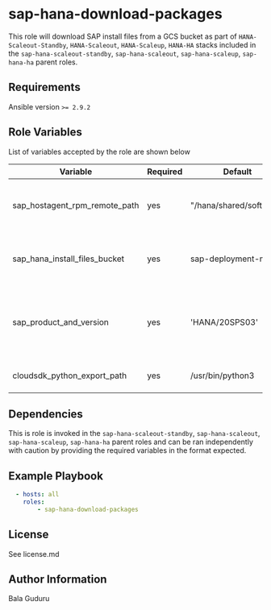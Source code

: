 sap-hana-download-packages
=========

This role will download SAP install files from a GCS bucket as part of `HANA-Scaleout-Standby`, `HANA-Scaleout`, `HANA-Scaleup`, `HANA-HA` stacks included in the `sap-hana-scaleout-standby`, `sap-hana-scaleout`, `sap-hana-scaleup`, `sap-hana-ha` parent roles.

Requirements
------------

Ansible version `>= 2.9.2`

Role Variables
--------------

List of variables accepted by the role are shown below

| Variable                         | Required | Default                  | Choices | Comments                                      |
|----------------------------------|----------|--------------------------|---------|-----------------------------------------------|
| sap_hostagent_rpm_remote_path    | yes      | "/hana/shared/software"  |         | Remote path for storing the SAP install files |
| sap_hana_install_files_bucket    | yes      | sap-deployment-media     |         | GCS Bucket storing the SAP install files      |
| sap_product_and_version          | yes      | 'HANA/20SPS03'           |         | SAP HANA product and version path storing the install files |
| cloudsdk_python_export_path      | yes      | /usr/bin/python3         |         | Python3 system install path                   |

Dependencies
------------

This is role is invoked in the `sap-hana-scaleout-standby`, `sap-hana-scaleout`, `sap-hana-scaleup`, `sap-hana-ha` parent roles and can be ran independently with caution by providing the required variables in the format expected.

Example Playbook
----------------

```yaml
  - hosts: all
    roles:
        - sap-hana-download-packages
```

License
-------

See license.md

Author Information
------------------

Bala Guduru
